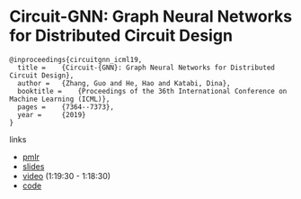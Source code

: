 # Circuit-GNN: Graph Neural Networks for Distributed Circuit Design
```
@inproceedings{circuitgnn_icml19,
  title = 	 {Circuit-{GNN}: Graph Neural Networks for Distributed Circuit Design},
  author = 	 {Zhang, Guo and He, Hao and Katabi, Dina},
  booktitle = 	 {Proceedings of the 36th International Conference on Machine Learning (ICML)},
  pages = 	 {7364--7373},
  year = 	 {2019}
}
```

links
- [pmlr](http://proceedings.mlr.press/v97/zhang19e.html)
- [slides](https://icml.cc/media/Slides/icml/2019/201(11-11-00)-11-12-10-4826-circuit-gnn_gr.pdf)
- [video](https://slideslive.com/38917395/applications) (1:19:30 - 1:18:30)
- [code](https://github.com/hehaodele/circuit-gnn)

